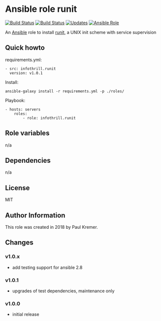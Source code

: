 # Ansible role runit

[![Build Status](https://img.shields.io/travis/infothrill/ansible-role-runit/master.svg?label=travis_master)](https://travis-ci.org/infothrill/ansible-role-runit)
[![Build Status](https://img.shields.io/travis/infothrill/ansible-role-runit/develop.svg?label=travis_develop)](https://travis-ci.org/infothrill/ansible-role-runit)
[![Updates](https://pyup.io/repos/github/infothrill/ansible-role-runit/shield.svg)](https://pyup.io/repos/github/infothrill/ansible-role-runit/)
[![Ansible Role](https://img.shields.io/ansible/role/27484.svg)](https://galaxy.ansible.com/infothrill/runit/)


An [Ansible](http://www.ansible.com) role to install
[runit](http://smarden.org/runit/), a UNIX init scheme with service supervision

## Quick howto

requirements.yml:

	- src: infothrill.runit
	  version: v1.0.1

Install:

	ansible-galaxy install -r requirements.yml -p ./roles/

Playbook:

    - hosts: servers
        roles:
		    - role: infothrill.runit

## Role variables

n/a

## Dependencies

n/a

## License

MIT

## Author Information

This role was created in 2018 by Paul Kremer.


## Changes

### v1.0.x

* add testing support for ansible 2.8

### v1.0.1

* upgrades of test dependencies, maintenance only

### v1.0.0

* initial release
